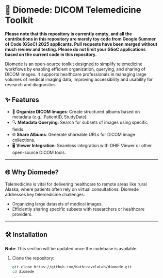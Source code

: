 # 🏥 Diomede: DICOM Telemedicine Toolkit

**Please note that this repository is currently empty, and all the contributions in this repository are merely toy code from Google Summer of Code (GSoC) 2025 applicants. Pull requests have been merged without much review and testing. Please do not limit your GSoC applications based on the current code in this repository.**

Diomede is an open-source toolkit designed to simplify telemedicine workflows by enabling efficient organization, querying, and sharing of DICOM images. It supports healthcare professionals in managing large volumes of medical imaging data, improving accessibility and usability for research and diagnostics.

## ✨ Features

- 🚀 **Organize DICOM Images**: Create structured albums based on metadata (e.g., PatientID, StudyDate).
- 🔍 **Metadata Querying**: Search for subsets of images using specific fields.
- 🌐 **Share Albums**: Generate shareable URLs for DICOM image collections.
- 🖥️ **Viewer Integration**: Seamless integration with OHIF Viewer or other open-source DICOM tools.

---

## 🌐 Why Diomede?

Telemedicine is vital for delivering healthcare to remote areas like rural Alaska, where patients often rely on virtual consultations. Diomede addresses key telemedicine challenges:

- Organizing large datasets of medical images.
- Efficiently sharing specific subsets with researchers or healthcare providers.

---

## 🛠️ Installation

**Note**: This section will be updated once the codebase is available.

1. Clone the repository:
   ```bash
   git clone https://github.com/KathiraveluLab/diomede.git
   cd diomede
   ```
